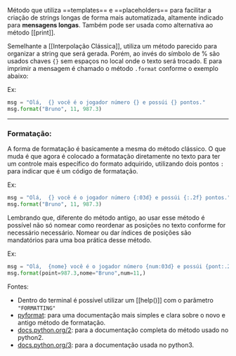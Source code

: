 Método que utiliza ==templates== e ==placeholders== para facilitar a criação de strings longas de forma mais automatizada, altamente indicado para **mensagens longas**. Também pode ser usada como alternativa ao método [[print]].

Semelhante a [[Interpolação Clássica]], utiliza um método parecido para organizar a string que será gerada. Porém, ao invés do símbolo de % são usados chaves `{}` sem espaços no local onde o texto será trocado. E para imprimir a mensagem é chamado o método `.format` conforme o exemplo abaixo:

 Ex:
```Python
msg = "Olá,  {} você é o jogador número {} e possúi {} pontos."
msg.format("Bruno", 11, 987.3)
```

---

### Formatação:

A forma de formatação é basicamente a mesma do método clássico. O que muda é que agora é colocado a formatação diretamente no texto para ter um controle mais específico do formato adquirido, utilizando dois pontos `:` para indicar que é um código de formatação.

Ex:
```python
msg = "Olá,  {} você é o jogador número {:03d} e possúi {:.2f} pontos."
msg.format("Bruno", 11, 987.3)
```

Lembrando que, diferente do método antigo, ao usar esse método é possível não só nomear como reordenar as posições no texto conforme for necessário necessário. Nomear ou dar índices de posições são mandatórios para uma boa prática desse método.

Ex:
```python
msg = "Olá,  {nome} você é o jogador número {num:03d} e possúi {pont:.2f} pontos."
msg.format(point=987.3,nome="Bruno",num=11,)
```


Fontes:
- Dentro do terminal é possível utilizar um [[help()]] com o parâmetro `"FORMATTING"`
- [pyformat](https://pyformat.info/): para uma documentação mais simples e clara sobre o novo e antigo método de formatação.
- [docs.python.org/2](https://docs.python.org/2/library/stdtypes.html#string-formatting): para a documentação completa do método usado no python2.
- [docs.python.org/3](https://docs.python.org/3/library/string.html#string-formatting): para a documentação usada no python3.
 